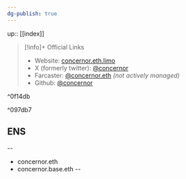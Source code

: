 ```yaml
---
dg-publish: true
---
```


up:: [[index]]


> [!info]+ Official Links
> - Website: [concernor.eth.limo](https://concernor.eth.limo/)
> - X (formerly twitter): [@concernor](https://x.com/concernor)
> - Farcaster: [@concernor.eth](https://warpcast.com/concernor.eth) *(not actively managed)*
> - Github: [@concernor](https://github.com/concernor)

^0f14db

^097db7
## ENS

--
- concernor.eth 
- concernor.base.eth
--